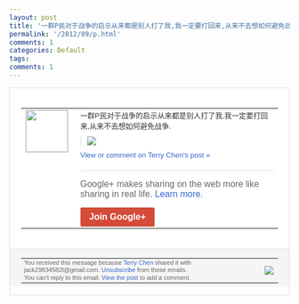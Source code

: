 ```yaml
---
layout: post
title: '一群P民对于战争的启示从来都是别人打了我,我一定要打回来,从来不去想如何避免战争.'
permalink: '/2012/09/p.html'
comments: 1
categories: Default
tags: 
comments: 1
---
```

<div style="border:solid 1px #dfdfdf;color:#686868;font:13px Arial"><div style="background-color:#fff;padding:20px;"><table cellpadding="0" cellspacing="0"><tr><td style="padding-right:15px;vertical-align:top"><a href="https://plus.google.com/_/notifications/emlink?emrecipient=110200756825219614165&amp;emid=CIC98P3_vbICFQpFcAodAwIAAA&amp;path=%2F108643996575278738906&amp;dt=1347932531737&amp;uob=8"><img height="75" src="https://lh3.googleusercontent.com/-KKRGTyJ5Bl0/AAAAAAAAAAI/AAAAAAAAEEY/jllxqER5dCk/s75-c-k-a/photo.jpg" style="border:solid 1px #cccccc;" width="75"/></a></td><td style="width:578px;color:#333;font:13px Arial;vertical-align:top"><div style="padding-bottom:10px">一群P民对于战争的启示从来都是别人打了我<wbr/>,我一定要打回来,从来不去想如何避免战争<wbr/>.</div><div style="margin-bottom:10px;padding-left:10px; border-left:2px solid #EAEAEA"><span style="margin-right:5px"><a href="https://plus.google.com/_/notifications/emlink?emrecipient=110200756825219614165&amp;emid=CIC98P3_vbICFQpFcAodAwIAAA&amp;path=%2F108643996575278738906%2Fposts%2F5F4J6LVMNXF%3Fgpinv%3DAMIXal_G_5plH2lpTS6yeW3KK10dtDfGcd9PrQcWz8od4EsbbYWCMydaWXIbxU9v4yj1ZwbK0GKL8v1UD2TMxe_GBtK9lm0t5d0bPDPF3MCDjs8R-GYxPZ0&amp;dt=1347932531737&amp;uob=8" style="color:#3366CC;text-decoration:none;"><img border="0" src="https://lh3.googleusercontent.com/-qK8IoBennt0/UFfQvnwVLqI/AAAAAAAAtAE/D8EPyPWcBxA/w160/QQ%25E6%2588%25AA%25E5%259B%25BE20120918093601.png" style="max-height:200px;max-width:275px"/></a></span></div><a href="https://plus.google.com/_/notifications/emlink?emrecipient=110200756825219614165&amp;emid=CIC98P3_vbICFQpFcAodAwIAAA&amp;path=%2F108643996575278738906%2Fposts%2F5F4J6LVMNXF%3Fgpinv%3DAMIXal_G_5plH2lpTS6yeW3KK10dtDfGcd9PrQcWz8od4EsbbYWCMydaWXIbxU9v4yj1ZwbK0GKL8v1UD2TMxe_GBtK9lm0t5d0bPDPF3MCDjs8R-GYxPZ0&amp;dt=1347932531737&amp;uob=8" style="color:#3366CC;text-decoration:none">View or comment on Terry Chen's post »</a><div style="margin-top:20px;border-top:solid 1px #dfdfdf"><div style="padding:15px 0;color:#686868;font:16px Arial">Google+ makes sharing on the web more like sharing in real life. <a href="http://www.google.com/+/learnmore/" style="color:#3366CC;text-decoration:none">Learn more</a>.</div><a href="https://plus.google.com/_/notifications/emlink?emrecipient=110200756825219614165&amp;emid=CIC98P3_vbICFQpFcAodAwIAAA&amp;path=%2F%3Fgpinv%3DAMIXal_G_5plH2lpTS6yeW3KK10dtDfGcd9PrQcWz8od4EsbbYWCMydaWXIbxU9v4yj1ZwbK0GKL8v1UD2TMxe_GBtK9lm0t5d0bPDPF3MCDjs8R-GYxPZ0&amp;dt=1347932531737&amp;uob=8" style="display:inline-block;padding:7px 15px;background-color:#d44b38; color:#fff;font-size:16px; font-weight:bold;border-radius:2px;-webkit-border-radius:2px; -moz-border-radius:2px;border:solid 1px #c43b28; white-space:nowrap;text-decoration:none">Join Google+</a></div></td></tr></table></div><div style="border-top:solid 1px #dfdfdf;padding:0 20px; background-color:#f5f5f5"><table cellpadding="0" cellspacing="0" style="height:50px"><tbody><tr><td style="vertical-align:middle;width:100%; color:#636363;font:11px Arial; line-height:120%">You received this message because <a href="https://plus.google.com/_/notifications/emlink?emrecipient=110200756825219614165&amp;emid=CIC98P3_vbICFQpFcAodAwIAAA&amp;path=%2F108643996575278738906%3Fgpinv%3DAMIXal_G_5plH2lpTS6yeW3KK10dtDfGcd9PrQcWz8od4EsbbYWCMydaWXIbxU9v4yj1ZwbK0GKL8v1UD2TMxe_GBtK9lm0t5d0bPDPF3MCDjs8R-GYxPZ0&amp;dt=1347932531737&amp;uob=8" style="color:#3366CC;text-decoration:none">Terry Chen</a> shared it with jack29834582t@gmail.com. <a href="https://plus.google.com/_/notifications/emlink?emrecipient=110200756825219614165&amp;emid=CIC98P3_vbICFQpFcAodAwIAAA&amp;path=%2F_%2Fnonplus%2Femailsettings%3Fgpinv%3DAMIXal_G_5plH2lpTS6yeW3KK10dtDfGcd9PrQcWz8od4EsbbYWCMydaWXIbxU9v4yj1ZwbK0GKL8v1UD2TMxe_GBtK9lm0t5d0bPDPF3MCDjs8R-GYxPZ0%26est%3DADH5u8WUgsp2mgbPqqP19T-qBTuHpOUdKtWaT2seocoFFpDW-bU-yse4cqF5Jaeb7Xz08Wr5gxRUxrzJMYJ9mDQ5dMK1mlCIs-xey7O8bisIfjQ37cRJ8Gzhfbqpt5CDxiqN9HI2F-0pf2grBhBfiDbEDLc3m6w5bw&amp;dt=1347932531737&amp;uob=8" style="color:#3366CC;text-decoration:none">Unsubscribe</a> from these emails.<br/>You can't reply to this email. <a href="https://plus.google.com/_/notifications/emlink?emrecipient=110200756825219614165&amp;emid=CIC98P3_vbICFQpFcAodAwIAAA&amp;path=%2F108643996575278738906%2Fposts%2F5F4J6LVMNXF%3Fgpinv%3DAMIXal_G_5plH2lpTS6yeW3KK10dtDfGcd9PrQcWz8od4EsbbYWCMydaWXIbxU9v4yj1ZwbK0GKL8v1UD2TMxe_GBtK9lm0t5d0bPDPF3MCDjs8R-GYxPZ0&amp;dt=1347932531737&amp;uob=8" style="color:#3366CC;text-decoration:none">View the post</a> to add a comment.<br/></td><td><img src="https://ssl.gstatic.com/s2/oz/images/notifications/logo/google-plus-6617a72bb36cc548861652780c9e6ff1.png"/></td></tr></tbody></table></div></div>